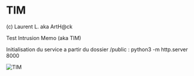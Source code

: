 # TIM
(c) Laurent L. aka ArtH@ck

Test Intrusion Memo (aka TIM)

Initialisation du service a partir du dossier /public : python3 -m http.server 8000

![TIM](https://github.com/ArtHck/TIM/assets/69549362/8a1729ce-4378-465a-8353-65ca3c2f0850)

